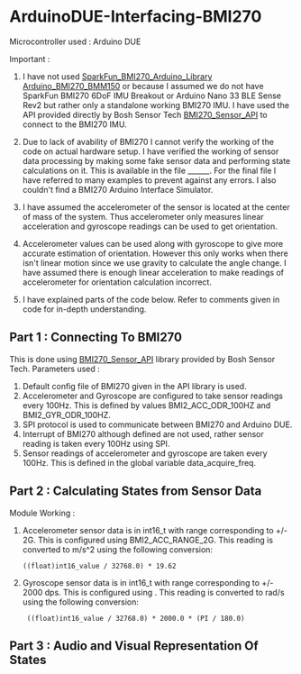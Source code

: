 # ArduinoDUE-Interfacing-BMI270

Microcontroller used : Arduino DUE

Important :
  1. I have not used [SparkFun_BMI270_Arduino_Library](https://github.com/sparkfun/SparkFun_BMI270_Arduino_Library) [Arduino_BMI270_BMM150](https://github.com/arduino-libraries/Arduino_BMI270_BMM150) or  because I assumed we do not have SparkFun BMI270 6DoF IMU Breakout or Arduino Nano 33 BLE Sense Rev2 but rather only a standalone working BMI270 IMU. I have used the API provided directly by Bosh Sensor Tech [BMI270_Sensor_API](https://github.com/boschsensortec/BMI270_SensorAPI) to connect to the BMI270 IMU.

  2. Due to lack of avability of BMI270 I cannot verify the working of the code on actual hardware setup. I have verified the working of sensor data processing by making some fake sensor data and performing state calculations on it. This is available in the file ______. For the final file I have referred to many examples to prevent against any errors. I also couldn't find a BMI270 Arduino Interface Simulator. 

  3. I have assumed the accelerometer of the sensor is located at the center of mass of the system. Thus accelerometer only measures linear acceleration and gyroscope readings can be used to get orientation.

  4. Accelerometer values can be used along with gyroscope to give more accurate estimation of orientation. However this only works when there isn't linear motion since we use gravity to calculate the angle change. I have assumed there is enough linear acceleration to make readings of accelerometer for orientation calculation incorrect.
  
  5. I have explained parts of the code below. Refer to comments given in code for in-depth understanding.

## Part 1 : Connecting To BMI270

This is done using [BMI270_Sensor_API](https://github.com/boschsensortec/BMI270_SensorAPI) library provided by Bosh Sensor Tech. 
Parameters used :
  1. Default config file of BMI270 given in the API library is used.
  2. Accelerometer and Gyroscope are configured to take sensor readings every 100Hz. This is defined by values BMI2_ACC_ODR_100HZ and BMI2_GYR_ODR_100HZ.
  3. SPI protocol is used to communicate between BMI270 and Arduino DUE.
  4. Interrupt of BMI270 although defined are not used, rather sensor reading is taken every 100Hz using SPI.
  5. Sensor readings of accelerometer and gyroscope are taken every 100Hz. This is defined in the global variable data_acquire_freq.

## Part 2 : Calculating States from Sensor Data

Module Working :
  1. Accelerometer sensor data is in int16_t with range corresponding to +/- 2G. This is configured using BMI2_ACC_RANGE_2G. This reading is converted to m/s^2 using the following conversion:
     ```
     ((float)int16_value / 32768.0) * 19.62
     ```
  2. Gyroscope sensor data is in int16_t with range corresponding to +/- 2000 dps. This is configured using  . This reading is converted to rad/s using the following conversion:
     ```
      ((float)int16_value / 32768.0) * 2000.0 * (PI / 180.0) 
     ```

## Part 3 : Audio and Visual Representation Of States
